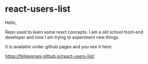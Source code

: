 # react-users-list

Hello,

Repo used to learn some react concepts. I am a old school front-end developer and now I am trying to experiment new things. 

It is available under github pages and you see it here:

https://felipeoriani.github.io/react-users-list/
